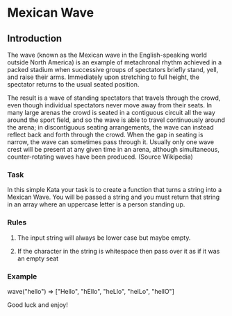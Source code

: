 # Mexican Wave

## Introduction 
The wave (known as the Mexican wave in the English-speaking world outside North America) is an example of metachronal rhythm achieved in a packed stadium when successive groups of spectators briefly stand, yell, and raise their arms. Immediately upon stretching to full height, the spectator returns to the usual seated position.

The result is a wave of standing spectators that travels through the crowd, even though individual spectators never move away from their seats. In many large arenas the crowd is seated in a contiguous circuit all the way around the sport field, and so the wave is able to travel continuously around the arena; in discontiguous seating arrangements, the wave can instead reflect back and forth through the crowd. When the gap in seating is narrow, the wave can sometimes pass through it. Usually only one wave crest will be present at any given time in an arena, although simultaneous, counter-rotating waves have been produced. (Source Wikipedia)

### Task 
In this simple Kata your task is to create a function that turns a string into a Mexican Wave. You will be passed a string and you must return that string in an array where an uppercase letter is a person standing up. 

### Rules
 1.  The input string will always be lower case but maybe empty.

 2.  If the character in the string is whitespace then pass over it as if it was an empty seat

### Example 
wave("hello") => ["Hello", "hEllo", "heLlo", "helLo", "hellO"]

Good luck and enjoy!


